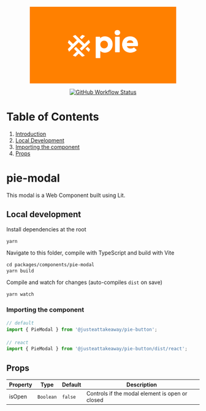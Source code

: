 <p align="center">
  <img align="center" src="../../../readme_image.png" height="200" alt="">
</p>

<p align="center">
  <a href="https://www.npmjs.com/@justeattakeaway/pie-modal">
    <img alt="GitHub Workflow Status" src="https://img.shields.io/npm/v/@justeattakeaway/pie-modal.svg">
  </a>
</p>

# Table of Contents

1. [Introduction](#pie-modal)
2. [Local Development](#local-development)
3. [Importing the component](#importing-the-component)
4. [Props](#props)

# pie-modal

This modal is a Web Component built using Lit.

## Local development

Install dependencies at the root
```
yarn
```

Navigate to this folder, compile with TypeScript and build with Vite
```
cd packages/components/pie-modal
yarn build
```

Compile and watch for changes (auto-compiles `dist` on save)
```
yarn watch
```

### Importing the component

```javascript
// default
import { PieModal } from '@justeattakeaway/pie-button';

// react
import { PieModal } from '@justeattakeaway/pie-button/dist/react';
```

## Props

| Property | Type      | Default | Description                                     |
|----------|-----------|---------|-------------------------------------------------|
| isOpen   | `Boolean` | `false` | Controls if the modal element is open or closed |
